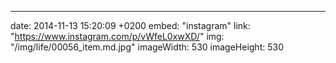 ---
date: 2014-11-13 15:20:09 +0200
embed: "instagram"
link: "https://www.instagram.com/p/vWfeL0xwXD/"
img: "/img/life/00056_item.md.jpg"
imageWidth: 530
imageHeight: 530
